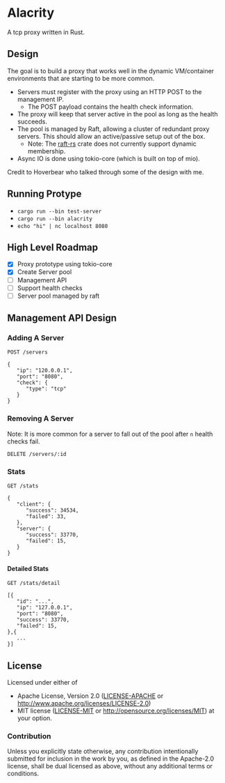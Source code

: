 # Alacrity

A tcp proxy written in Rust.

## Design

The goal is to build a proxy that works well in the dynamic VM/container environments that are starting to be more common.

   * Servers must register with the proxy using an HTTP POST to the management IP.
      * The POST payload contains the health check information.
   * The proxy will keep that server active in the pool as long as the health succeeds.
   * The pool is managed by Raft, allowing a cluster of redundant proxy servers. This should allow an active/passive setup out of the box.
      * Note: The [raft-rs](https://github.com/Hoverbear/raft-rs) crate does not currently support dynamic membership.
   * Async IO is done using tokio-core (which is built on top of mio).

Credit to Hoverbear who talked through some of the design with me.

## Running Protype

   * `cargo run --bin test-server`
   * `cargo run --bin alacrity`
   * `echo "hi" | nc localhost 8080`

## High Level Roadmap

   * [x] Proxy prototype using tokio-core
   * [x] Create Server pool
   * [ ] Management API
   * [ ] Support health checks
   * [ ] Server pool managed by raft

## Management API Design

### Adding A Server

```
POST /servers

{
   "ip": "120.0.0.1",
   "port": "8080",
   "check": {
      "type": "tcp"
   }
}
```

### Removing A Server

Note: It is more common for a server to fall out of the pool after `n` health checks fail.

```
DELETE /servers/:id
```

### Stats

```
GET /stats
```

```
{
   "client": {
      "success": 34534,
      "failed": 33,
   },
   "server": {
      "success": 33770,
      "failed": 15,
   }
}
```

#### Detailed Stats

```
GET /stats/detail
```

```
[{
   "id": "...",
   "ip": "127.0.0.1",
   "port": "8080",
   "success": 33770,
   "failed": 15,
},{
   ...
}]
```

## License

Licensed under either of
 * Apache License, Version 2.0 ([LICENSE-APACHE](LICENSE-APACHE) or http://www.apache.org/licenses/LICENSE-2.0)
 * MIT license ([LICENSE-MIT](LICENSE-MIT) or http://opensource.org/licenses/MIT)
at your option.

### Contribution

Unless you explicitly state otherwise, any contribution intentionally submitted
for inclusion in the work by you, as defined in the Apache-2.0 license, shall be dual licensed as above, without any
additional terms or conditions.
